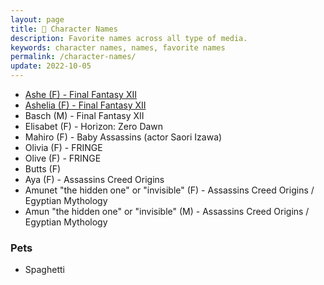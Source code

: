 ```yaml
---
layout: page
title: 👤 Character Names
description: Favorite names across all type of media.
keywords: character names, names, favorite names
permalink: /character-names/
update: 2022-10-05
---
```


+ [Ashe (F) - Final Fantasy XII][ashelia - ff12]
+ [Ashelia (F) - Final Fantasy XII][ashelia - ff12]
+ Basch (M) - Final Fantasy XII
+ Elisabet (F) - Horizon: Zero Dawn
+ Mahiro (F) - Baby Assassins (actor Saori Izawa)
+ Olivia (F) - FRINGE
+ Olive (F) - FRINGE
+ Butts (F)
+ Aya (F) - Assassins Creed Origins
+ Amunet "the hidden one" or "invisible" (F) - Assassins Creed Origins / Egyptian Mythology 
+ Amun "the hidden one" or "invisible" (M) - Assassins Creed Origins / Egyptian Mythology 

### Pets

+ Spaghetti

[ashelia - ff12]: https://finalfantasy.fandom.com/wiki/Ashelia_B%27nargin_Dalmasca